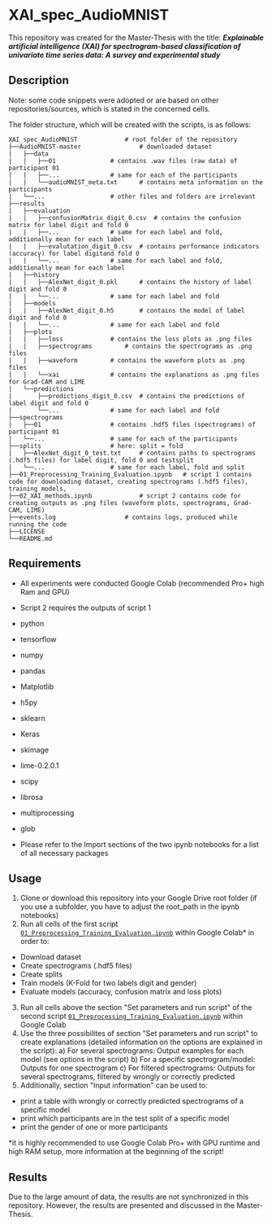 # XAI_spec_AudioMNIST
This repository was created for the Master-Thesis with the title:
***Explainable artificial intelligence (XAI) for spectrogram-based classification of univariate time series data: A survey and experimental study***

## Description
Note: some code snippets were adopted or are based on other repositories/sources, which is stated in the concerned cells. 

The folder structure, which will be created with the scripts, is as follows:


    XAI_spec_AudioMNIST				# root folder of the repository
    ├──AudioMNIST-master				# downloaded dataset
    |	├──data
    |	|	├──01				# contains .wav files (raw data) of participant 01
    |	|	├──...				# same for each of the participants
    |	|	└──audioMNIST_meta.txt		# contains meta information on the participants							
    |	└──...					# other files and folders are irrelevant
    ├──results
    |	├──evaluation
    |	|	├──confusionMatrix_digit_0.csv	# contains the confusion matrix for label digit and fold 0
    |	|	├──...				# same for each label and fold, additionally mean for each label
    |	|	├──evalutation_digit_0.csv	# contains performance indicators (accuracy) for label digitand fold 0	
    |	|	└──...				# same for each label and fold, additionally mean for each label
    |	├──history
    |	|	├──AlexNet_digit_0.pkl		# contains the history of label digit and fold 0
    |	|	└──...				# same for each label and fold
    |	├──models
    |	|	├──AlexNet_digit_0.h5		# contains the model of label digit and fold 0
    |	|	└──...				# same for each label and fold
    |	├──plots
    |	|	├──loss				# contains the loss plots as .png files
    |	|	├──spectrograms			# contains the spectrograms as .png files
    |	|	├──waveform			# contains the waveform plots as .png files
    |	|	└──xai				# contains the explanations as .png files for Grad-CAM and LIME
    |	└──predictions
    |		├──predictions_digit_0.csv	# contains the predictions of label digit and fold 0
    |		└──...				# same for each label and fold	
    ├──spectrograms
    |	├──01					# contains .hdf5 files (spectrograms) of participant 01
    |	└──...					# same for each of the participants
    ├──splits					# here: split = fold
    |	├──AlexNet_digit_0_test.txt		# contains paths to spectrograms (.hdf5 files) for label digit, fold 0 and testsplit
    |	└──...					# same for each label, fold and split
    ├──01_Preprocessing_Training_Evaluation.ipynb	# script 1 contains code for downloading dataset, creating spectrograms (.hdf5 files), training models, 
    ├──02_XAI_methods.ipynb				# script 2 contains code for creating outputs as .png files (waveform plots, spectrograms, Grad-CAM, LIME) 
    ├──events.log					# contains logs, produced while running the code
    ├──LICENSE
    └──README.md

## Requirements
* All experiments were conducted Google Colab (recommended Pro+ high Ram and GPU)
* Script 2 requires the outputs of script 1

* python
* tensorflow
* numpy
* pandas
* Matplotlib
* h5py
* sklearn
* Keras
* skimage
* lime-0.2.0.1
* scipy
* librosa
* multiprocessing
* glob

* Please refer to the Import sections of the two ipynb notebooks for a list of all necessary packages

## Usage
1. Clone or download this repository into your Google Drive root folder (if you use a subfolder, you have to adjust the root_path in the ipynb notebooks)
2. Run all cells of the first script  [`01_Preprocessing_Training_Evaluation.ipynb`](01_Preprocessing_Training_Evaluation.ipynb) within Google Colab* in order to:
- Download dataset
- Create spectrograms (.hdf5 files)
- Create splits
- Train models (K-Fold for two labels digit and gender)
- Evaluate models (accuracy, confusion matrix and loss plots)
3. Run all cells above the section "Set parameters and run script" of the second script [`01_Preprocessing_Training_Evaluation.ipynb`](01_Preprocessing_Training_Evaluation.ipynb) within Google Colab
4. Use the three possibilites of section "Set parameters and run script" to create explanations (detailed information on the options are explained in the script):
a) For several spectrograms: Output examples for each model (see options in the script)
b) For a specific spectrogram/model: Outputs for one spectrogram 
c) For filtered spectrograms: Outputs for several spectrograms, filtered by wrongly or correctly predicted
5. Additionally, section "Input information" can be used to:
- print a table with wrongly or correctly predicted spectrograms of a specific model
- print which participants are in the test split of a specific model
- print the gender of one or more participants



*it is highly recommended to use Google Colab Pro+ with GPU runtime and high RAM setup, more information at the beginning of the script!

## Results
Due to the large amount of data, the results are not synchronized in this repository. However, the results are presented and discussed in the Master-Thesis.





